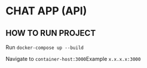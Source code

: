 # CHAT APP (API)


## HOW TO RUN PROJECT

Run `docker-compose up --build`

Navigate to `container-host:3000`Example `x.x.x.x:3000`